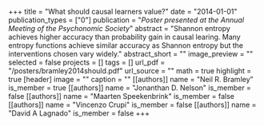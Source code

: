 +++
title = "What should causal learners value?"
date = "2014-01-01"
publication_types = ["0"]
publication = "_Poster presented at the Annual Meeting of the Psychonomic Society_"
abstract = "Shannon entropy achieves higher accuracy than probability gain in causal learing. Many entropy functions achieve similar accuracy as Shannon entropy but the interventions chosen vary widely."
abstract_short = ""
image_preview = ""
selected = false
projects = []
tags = []
url_pdf = "/posters/bramley2014should.pdf"
url_source = ""
math = true
highlight = true
[header]
image = ""
caption = ""
[[authors]]
	name = "Neil R. Bramley"
	is_member = true
[[authors]]
	name = "Jonanthan D. Nelson"
	is_member = false
[[authors]]
	name = "Maarten Speekenbrink"
	is_member = false
[[authors]]
	name = "Vincenzo Crupi"
	is_member = false
[[authors]]
	name = "David A Lagnado"
	is_member = false
+++
